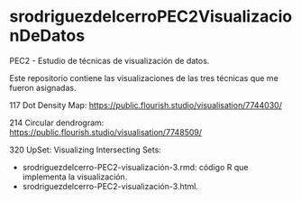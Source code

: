 # srodriguezdelcerroPEC2VisualizacionDeDatos
PEC2 - Estudio de técnicas de visualización de datos.

Este repositorio contiene las visualizaciones de las tres técnicas que me fueron asignadas.

117 Dot Density Map: https://public.flourish.studio/visualisation/7744030/

214 Circular dendrogram: https://public.flourish.studio/visualisation/7748509/

320 UpSet: Visualizing Intersecting Sets: 
- srodriguezdelcerro-PEC2-visualización-3.rmd: código R que implementa la visualización.
- srodriguezdelcerro-PEC2-visualización-3.html.
